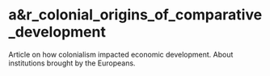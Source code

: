 # a&r_colonial_origins_of_comparative_development

Article on how colonialism impacted economic development.
About institutions brought by the Europeans.
